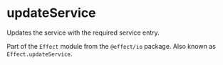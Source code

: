 # updateService

Updates the service with the required service entry.

Part of the `Effect` module from the `@effect/io` package. Also known as `Effect.updateService`.
